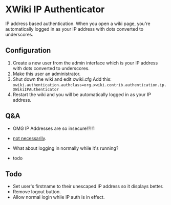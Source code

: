 # XWiki IP Authenticator

IP address based authentication.
When you open a wiki page, you're automatically logged in as your IP address with dots converted to underscores.

## Configuration

1. Create a new user from the admin interface which is your IP address with dots converted to underscores.
2. Make this user an administrator.
3. Shut down the wiki and edit xwiki.cfg
Add this: `xwiki.authentication.authclass=org.xwiki.contrib.authentication.ip.XWikiIPAuthenticator`
4. Restart the wiki and you will be automatically logged in as your IP address.

## Q&A

* OMG IP Addresses are so insecure!?!!1
 * [not necessarily][cjdns].

* What about logging in normally while it's running?
 * todo


## Todo

* Set user's firstname to their unescaped IP address so it displays better.
* Remove logout button.
* Allow normal login while IP auth is in effect.


[cjdns]: https://github.com/cjdelisle/cjdns
